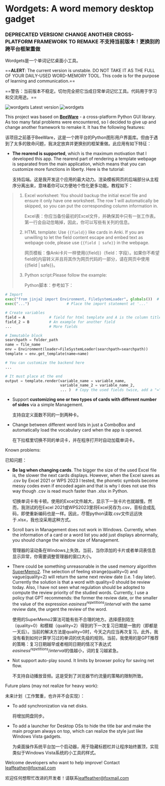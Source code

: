 # Wordgets: A word memory desktop gadget

### DEPRECATED VERSION! CHANGE ANOTHER CROSS-PLATFORM FRAMEWORK TO REMAKE  不支持当前版本！更换别的跨平台框架重做

Wordgets是一个单词记忆桌面小工具。

==**ALERT**: The current version is unstable. DO NOT TAKE IT AS THE FULL OF YOUR DAILY-USED WORD-MEMORY TOOL. This code is for the purpose of learning and communication.==

==警告：当前版本不稳定。切勿完全把它当成日常单词记忆工具。代码用于学习和交流用途。==

![wordgets Latest version](https://github.com/leaffeather/images/blob/main/wordgets-2.png?raw=true)
![wordgets](https://github.com/leaffeather/images/blob/main/wordgets.png?raw=true)

This project was based on [**BeeWare**](https://github.com/beeware) - a cross-platform Python GUI library. As too many fatal problems were encountered, so I decided to give up and change another framework to remake it. It has the following features:

该项目之前基于BeeWare，这是一个跨平台的Python图形用户界面库。但由于遇到了太多的致命问题，我决定放弃并更换别的框架重做。此应用有如下特征：

*   **The rearend is supported**, which is the maximum motivation that I developed this app. The rearend part of rendering a template webpage is separated from the main application, which means that you can customize more functions in liberty. Here is the tutorial:

    支持后端。这是我开发这个应用的最大动力。渲染模板网页的后端部分从主程序分离出来，意味着你可以方便地个性化更多功能。教程如下：

> 1.  Excel worksheet: You should backup the initial excel file and ensure it only have one worksheet. The row 1 will automatically be skipped, so you can put the corresponding column information in.
>
>     Excel表：你应当备份最初的Excel文件，并确保其中只有一张工作表。第一行会自动忽略掉，因此，你可以写些有关列的信息。
> 2.  HTML template: Use `{{field}}` like cards in Anki. If you are unwilling to let the field content escape and embed text as webpage code, please use `{{field | safe}}` in the webpage.
>
>     网页模板：像Anki卡片一样使用{{field}}（field：字段）。如果你不希望field的内容转义并且将其作为网页代码的一部分，请在网页中使用{{field | safe}}。
> 3.  Python script\:Please follow the example:
>
>     Python脚本：参考如下：

```python
# Import
exec("from jinja2 import Environment, FileSystemLoader", globals())  # Immutable
exec("...")                 # Place the import statement at '...'

# Create variables
field = A           # field for html template and A is the column title in the Excel
field_2 = B         # An example for another field
...                 # More fields

# Immutable block
searchpath = folder_path
name = file_name
env = Environment(loader=FileSystemLoader(searchpath=searchpath))
template = env.get_template(name=name)

# You can customize the backend here
...

# It must place at the end
output = template.render(variable_name = variable_name,
                         variable_name_2 = variable_name_2,
                         ... )  # Copy the used fields twice, add a "=" sign in the middle
```

*   Support **customizing one or two types of cards with different number of sides** via a simple Management.

    支持自定义面数不同的一到两种卡。
*   Change between different word lists in just a ComboBox and automatically load the vocabulary card when the app is opened.

    在下拉框里切换不同的单词卡，并在程序打开时自动加载单词卡。

Known problems:

已知问题：

*   **Be lag when changing cards**. The bigger the size of the used Excel file is, the slower the next cards displays. However, when the Excel saves as .csv by Excel 2021 or WPS 2023 I tested, the phonetic symbols become messy codes even if encoded again and that is why I does not use this way though .csv is read much faster than .xlsx in Python.

    切换单词卡有卡顿。使用的Excel文件越大，显示下一张卡片也就越慢。然而，我测试的在Excel 2021或WPS2023里将Excel另存为.csv，音标会成乱码，即使重新编码也是一样。因此，尽管python读取.csv文件远远快于.xlsx，我也没采用这种方式。
*   Scroll bars in Management does not work in Windows. Currently, when the information of a card or a word list you add just displays abnormally, you should change the window size of Management.

    管理器的滚动条在Windows上失效。当前，当你添加的卡片或者单词表信息显示异常，你需要调整管理器的窗口大小。
*   There could be something unreasonable in the used memory algorithm [SuperMemo2](https://pypi.org/project/supermemo2/). The selection of feeling strange(quality=0) and vague(quality=2) will return the same next review date (i.e. 1 day later). Currently the solution is that a word with quality=0 should be review today. Also, I have not seen what regulation should be adopted to compute the review priority of the studied words. Currently, I use a policy that GPT recommends: the former the review date, or the smaller the value of the expression $` easiness^{repetitions}/{interval} `$ with the same review date, the urgent the review of the word.

    使用的SuperMemo2算法可能有些不合理的地方。选择感到陌生（quality=0）和模糊（quality=2）得到的下一次复习日期是一致的（即都是一天后）。当前的解决方法是quality=0时，今天之内应当再次复习。此外，我没有看到如何计算学习过的单词的优先级的规则。当前，我使用的是GPT推荐的策略：复习日期越早或者相同日期的情况下表达式$` easiness^{repetitions}/{interval} `$的值越小，词的复习越紧急。
*   Not support auto-play sound. It limits by browser policy for saving net flow.

    不支持自动播放音频。这是受到了浏览器节约流量的策略的限制所致。

Future plans (may not realize for heavy work):

未来计划（工作繁重，也许并不会实现）：

*   To add synchronization via net disks.

    将增加网盘同步。
*   To add a launcher for Desktop OSs to hide the title bar and make the main program always on top, which can realize the style just like Windows Vista gadgets.

    为桌面操作系统平台加一个启动器，用于隐藏标题栏并让程序始终置顶，实现类似于Windows Vista系统的小工具的样式。

Welcome developers who want to help improve! Contact [leaffeather@foxmail.com](mailto://leaffeather@foxmail.com)

欢迎任何想帮忙改进的开发者！请联系[leaffeather@foxmail.com](mailto://leaffeather@foxmail.com)
